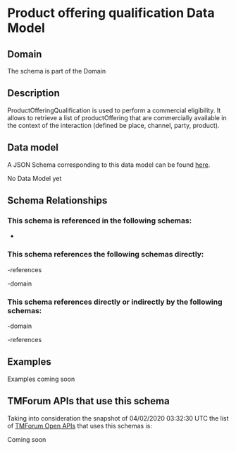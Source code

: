 # Product offering qualification Data Model

## Domain

The  schema is part of the  Domain

## Description

ProductOfferingQualification is used to perform a commercial eligibility. It allows to retrieve a list of productOffering that are commercially available in the context of the interaction (defined be place, channel, party, product).

## Data model

A JSON Schema corresponding to this data model can be found
[here](https://github.com/tmforum-rand/schemas/blob/candidates/Product/ProductOfferingQualification.schema.json).

No Data Model yet

## Schema Relationships

### This schema is referenced in the following schemas:

-

### This schema references the following schemas directly:

-references

-domain

### This schema references directly or indirectly by the following schemas:

-domain

-references



## Examples

Examples coming soon

## TMForum APIs that use this schema

Taking into consideration the snapshot of 04/02/2020 03:32:30 UTC the list of [TMForum Open APIs](https://www.tmforum.org/open-apis/) that uses this schemas is:

Coming soon